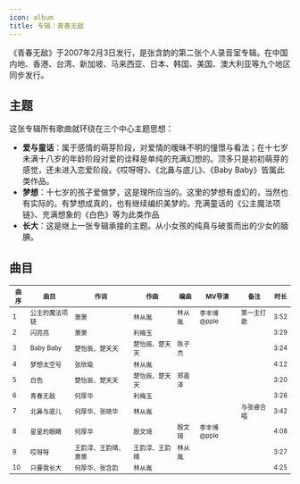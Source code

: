 ```yaml
---
icon: album
title: 专辑：青春无敌
---
```


《青春无敌》于2007年2月3日发行，是张含韵的第二张个人录音室专辑。在中国内地、香港、台湾、新加坡、马来西亚、日本、韩国、美国、澳大利亚等九个地区同步发行。

## 主题

这张专辑所有歌曲就环绕在三个中心主题思想：

- **爱与童话**：属于感情的萌芽阶段，对爱情的暧昧不明的憧憬与看法；在十七岁未满十八岁的年龄阶段对爱的诠释是单纯的充满幻想的。顶多只是初初萌芽的感觉，还未进入恋爱阶段。《哎呀呀》、《北鼻与底儿》、《Baby Baby》皆属此类作品。
- **梦想**：十七岁的孩子爱做梦，这是理所应当的。这里的梦想有虚幻的，当然也有实际的。有梦想成真的，也有继续编织美梦的。充满童话的《公主魔法项链》、充满想象的《白色》等为此类作品
- **长大**：这是继上一张专辑承接的主题。从小女孩的纯真与破茧而出的少女的腼腆。

## 曲目

<table style="font-size:80%;">
<thead>
<tr>
    <th>曲序</th>
    <th>曲目</th>
    <th>作词</th>
    <th>作曲</th>
    <th>编曲</th>
    <th>MV导演</th>
    <th>备注</th>
    <th>时长</th>
</tr>
</thead>
<tbody>
<tr>
    <td>1</td>
    <td>公主的魔法项链</td>
    <td>萧萧</td>
    <td>林从胤</td>
    <td>林从胤</td>
    <td>李丰博 @pple</td>
    <td>第一主打歌</td>
    <td>3:52</td>
</tr>
<tr>
    <td>2</td>
    <td>闪亮亮</td>
    <td>萧萧</td>
    <td>利梅玉</td>
    <td></td>
    <td></td>
    <td></td>
    <td>3:29</td>
</tr>
<tr>
    <td>3</td>
    <td>Baby Baby</td>
    <td>楚怡辰、楚天天</td>
    <td>楚怡辰、楚天天</td>
    <td>陈子杰</td>
    <td></td>
    <td></td>
    <td>3:24</td>
</tr>
<tr>
    <td>4</td>
    <td>梦想太空号</td>
    <td>张欣瑜</td>
    <td>林从胤</td>
    <td></td>
    <td></td>
    <td></td>
    <td>4:12</td>
</tr>
<tr>
    <td>5</td>
    <td>白色</td>
    <td>楚怡辰、楚天天</td>
    <td>楚怡辰、楚天天</td>
    <td>郑嘉泽</td>
    <td></td>
    <td></td>
    <td>3:20</td>
</tr>
<tr>
    <td>6</td>
    <td>青春无敌</td>
    <td>何厚华</td>
    <td>利梅玉</td>
    <td></td>
    <td></td>
    <td></td>
    <td>3:26</td>
</tr>
<tr>
    <td>7</td>
    <td>北鼻与底儿</td>
    <td>何厚华、张晓华</td>
    <td>林从胤</td>
    <td></td>
    <td></td>
    <td>与张睿合唱</td>
    <td>3:42</td>
</tr>
<tr>
    <td>8</td>
    <td>星星的眼睛</td>
    <td>何厚华</td>
    <td>殷文琦</td>
    <td>殷文琦</td>
    <td>李丰博 @pple</td>
    <td></td>
    <td>4:08</td>
</tr>
<tr>
    <td>9</td>
    <td>哎呀呀</td>
    <td>王韵淳、王韵晴、萧萧</td>
    <td>王韵淳、王韵晴</td>
    <td>林从胤</td>
    <td></td>
    <td></td>
    <td>3:27</td>
</tr>
<tr>
    <td>10</td>
    <td>只要我长大</td>
    <td>何厚华、张含韵</td>
    <td>林从胤</td>
    <td></td>
    <td></td>
    <td></td>
    <td>4:25</td>
</tr>
</tbody>
</table>
